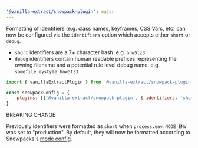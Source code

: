 ```yaml
---
'@vanilla-extract/snowpack-plugin': major
---
```


Formatting of identifiers (e.g. class names, keyframes, CSS Vars, etc) can now be configured via the `identifiers` option which accepts either `short` or `debug`.

- `short` identifiers are a 7+ character hash. e.g. `hnw5tz3`
- `debug` identifiers contain human readable prefixes representing the owning filename and a potential rule level debug name. e.g. `somefile_mystyle_hnw5tz3`

```js
import { vanillaExtractPlugin } from '@vanilla-extract/snowpack-plugin';

const snowpackConfig = { 
    plugins: [['@vanilla-extract/snowpack-plugin', { identifiers: 'short' }]] 
}
```

BREAKING CHANGE

Previously identifiers were formatted as `short` when `process.env.NODE_ENV` was set to "production". By default, they will now be formatted according to Snowpacks's [mode config](https://www.snowpack.dev/reference/configuration#mode).

